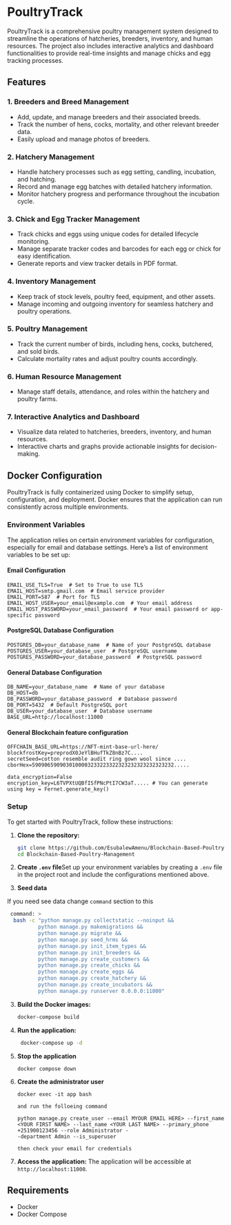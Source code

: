 # PoultryTrack

PoultryTrack is a comprehensive poultry management system designed to streamline the operations of hatcheries, breeders, inventory, and human resources. The project also includes interactive analytics and dashboard functionalities to provide real-time insights and manage chicks and egg tracking processes.

## Features

### 1. **Breeders and Breed Management**

- Add, update, and manage breeders and their associated breeds.
- Track the number of hens, cocks, mortality, and other relevant breeder data.
- Easily upload and manage photos of breeders.

### 2. **Hatchery Management**

- Handle hatchery processes such as egg setting, candling, incubation, and hatching.
- Record and manage egg batches with detailed hatchery information.
- Monitor hatchery progress and performance throughout the incubation cycle.

### 3. **Chick and Egg Tracker Management**

- Track chicks and eggs using unique codes for detailed lifecycle monitoring.
- Manage separate tracker codes and barcodes for each egg or chick for easy identification.
- Generate reports and view tracker details in PDF format.

### 4. **Inventory Management**

- Keep track of stock levels, poultry feed, equipment, and other assets.
- Manage incoming and outgoing inventory for seamless hatchery and poultry operations.

### 5. **Poultry Management**

- Track the current number of birds, including hens, cocks, butchered, and sold birds.
- Calculate mortality rates and adjust poultry counts accordingly.

### 6. **Human Resource Management**

- Manage staff details, attendance, and roles within the hatchery and poultry farms.

### 7. **Interactive Analytics and Dashboard**

- Visualize data related to hatcheries, breeders, inventory, and human resources.
- Interactive charts and graphs provide actionable insights for decision-making.

## Docker Configuration

PoultryTrack is fully containerized using Docker to simplify setup, configuration, and deployment. Docker ensures that the application can run consistently across multiple environments.

### Environment Variables

The application relies on certain environment variables for configuration, especially for email and database settings. Here’s a list of environment variables to be set up:

#### Email Configuration

```env
EMAIL_USE_TLS=True  # Set to True to use TLS
EMAIL_HOST=smtp.gmail.com  # Email service provider
EMAIL_PORT=587  # Port for TLS
EMAIL_HOST_USER=your_email@example.com  # Your email address
EMAIL_HOST_PASSWORD=your_email_password  # Your email password or app-specific password
```

#### PostgreSQL Database Configuration

```env
POSTGRES_DB=your_database_name  # Name of your PostgreSQL database
POSTGRES_USER=your_database_user  # PostgreSQL username
POSTGRES_PASSWORD=your_database_password  # PostgreSQL password
```

#### General Database Configuration

```env
DB_NAME=your_database_name  # Name of your database
DB_HOST=db
DB_PASSWORD=your_database_password  # Database password
DB_PORT=5432  # Default PostgreSQL port
DB_USER=your_database_user  # Database username
BASE_URL=http://localhost:11000
```

#### General Blockchain feature configuration

```env
OFFCHAIN_BASE_URL=https://NFT-mint-base-url-here/
blockfrostKey=preprodX0JeYlBHufTkZ8nBz7C....
secretSeed=cotton resemble audit ring gown wool since ....
cborHex=5909065909030100003233223322323232323232323232.....

data_encryption=False
encryption_key=L6TVPXtUQBfISfPNcPtI7CW3aT..... # You can generate using key = Fernet.generate_key()

```

### Setup

To get started with PoultryTrack, follow these instructions:

1. **Clone the repository:**

   ```bash
   git clone https://github.com/EsubalewAmenu/Blockchain-Based-Poultry-Management.git
   cd Blockchain-Based-Poultry-Management
   ```
2. **Create `.env` file**Set up your environment variables by creating a `.env` file in the project root and include the configurations mentioned above.

3. **Seed data**

If you need see data change `command` section to this
   ```bash
    command: >
     bash -c "python manage.py collectstatic --noinput &&
             python manage.py makemigrations &&
             python manage.py migrate &&
             python manage.py seed_hrms &&
             python manage.py init_item_types &&
             python manage.py init_breeders &&
             python manage.py create_customers &&
             python manage.py create_chicks &&
             python manage.py create_eggs &&
             python manage.py create_hatchery &&
             python manage.py create_incubators &&
             python manage.py runserver 0.0.0.0:11000"
   ```

3. **Build the Docker images:**

   ```bash
   docker-compose build
   ```
4. **Run the application:**

   ```bash
    docker-compose up -d
   ```
5. **Stop the application**

   ```
   docker compose down
   ```
6. **Create the administrator user**

   ```
   docker exec -it app bash

   and run the folloeing command 

   python manage.py create_user --email MYOUR EMAIL HERE> --first_name <YOUR FIRST NAME> --last_name <YOUR LAST NAME> --primary_phone +251900123456 --role Administrator -
   -department Admin --is_superuser

   then check your email for credentials
   ```
7. **Access the application:**
   The application will be accessible at `http://localhost:11000`.

## Requirements

- Docker
- Docker Compose

